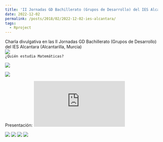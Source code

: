 ```yaml
---
title: 'II Jornadas GD Bachillerato (Grupos de Desarrollo) del IES Alcantara'
date: 2022-12-02
permalink: /posts/2018/02/2022-12-02-ies-alcantara/
tags:
  - Rproject
---
```


Charla divulgativa en las II Jornadas GD Bachillerato (Grupos de Desarrollo) del IES Alcantara (Alcantarilla, Murcia) <br> ![](https://amaurandi.github.io/files/20221203-GDBachillerato-vi-small.png) <br> `¿Quién estudia Matemáticas?`

<!-- imágenes sobre dislexia-->
![](https://amaurandi.github.io/files/20221203-GDBachillerato-dislexia-small.png)


[![](https://amaurandi.github.io/files/20221203-GDBachillerato-ix.png)](https://twitter.com/IesAlcantara/status/1598742421466222608?t=9zTo6PAW8wa9ssRIeBIk7A&s=35)

Presentación: ![![](https://amaurandi.github.io/files/20221203-GDBachillerato-v-small.png)](https://gauss.inf.um.es/amaurandi/amaurandi-iesAlcantara.pdf)

![](https://amaurandi.github.io/files/20221203-GDBachillerato-ii-small.jpg)
![](https://amaurandi.github.io/files/20221203-GDBachillerato-iii-small.jpg)
![](https://amaurandi.github.io/files/20221203-GDBachillerato-iv-small.jpg)
[![](https://amaurandi.github.io/files/20221203-GDBachillerato-i-small.jpg)](https://gauss.inf.um.es/amaurandi/20221202-Triptico-II-GD-BACHILLERATO.pdf)
